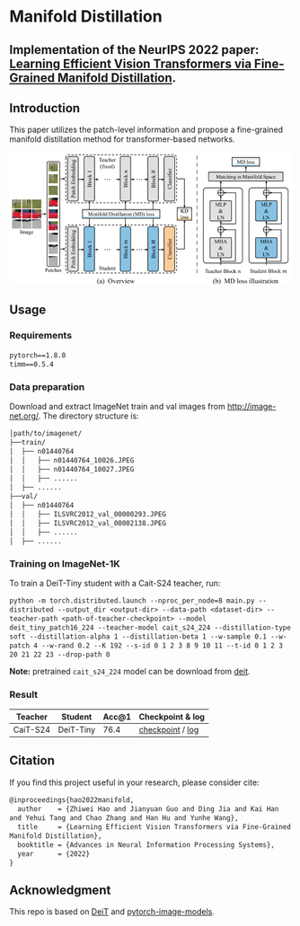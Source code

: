 # Manifold Distillation

## Implementation of the NeurIPS 2022 paper: [Learning Efficient Vision Transformers via Fine-Grained Manifold Distillation](https://arxiv.org/pdf/2107.01378.pdf).

## Introduction

This paper utilizes the patch-level information and propose a fine-grained manifold distillation method for transformer-based networks.

![](figs/overview.png)

## Usage

### Requirements

```
pytorch==1.8.0
timm==0.5.4
```

### Data preparation

Download and extract ImageNet train and val images from http://image-net.org/.
The directory structure is:

```
│path/to/imagenet/
├──train/
│  ├── n01440764
│  │   ├── n01440764_10026.JPEG
│  │   ├── n01440764_10027.JPEG
│  │   ├── ......
│  ├── ......
├──val/
│  ├── n01440764
│  │   ├── ILSVRC2012_val_00000293.JPEG
│  │   ├── ILSVRC2012_val_00002138.JPEG
│  │   ├── ......
│  ├── ......
```

### Training on ImageNet-1K

To train a DeiT-Tiny student with a Cait-S24 teacher, run:

```shell
python -m torch.distributed.launch --nproc_per_node=8 main.py --distributed --output_dir <output-dir> --data-path <dataset-dir> --teacher-path <path-of-teacher-checkpoint> --model deit_tiny_patch16_224 --teacher-model cait_s24_224 --distillation-type soft --distillation-alpha 1 --distillation-beta 1 --w-sample 0.1 --w-patch 4 --w-rand 0.2 --K 192 --s-id 0 1 2 3 8 9 10 11 --t-id 0 1 2 3 20 21 22 23 --drop-path 0 
```

**Note:** pretrained `cait_s24_224` model can be download from [deit](https://github.com/facebookresearch/deit/blob/main/README_cait.md).

### Result

| Teacher  | Student   | Acc@1 | Checkpoint & log                                             |
| -------- | --------- | ----- | ------------------------------------------------------------ |
| CaiT-S24 | DeiT-Tiny | 76.4  | [checkpoint](https://github.com/Hao840/manifold-distillation/releases/download/checkpoint/manifold_kd_deit_76.4.pth) / [log](https://github.com/Hao840/manifold-distillation/releases/download/checkpoint/log.txt) |



## Citation

If you find this project useful in your research, please consider cite:

```
@inproceedings{hao2022manifold,
  author    = {Zhiwei Hao and Jianyuan Guo and Ding Jia and Kai Han and Yehui Tang and Chao Zhang and Han Hu and Yunhe Wang},
  title     = {Learning Efficient Vision Transformers via Fine-Grained Manifold Distillation},
  booktitle = {Advances in Neural Information Processing Systems},
  year      = {2022}
}
```

## Acknowledgment

This repo is based on [DeiT](https://github.com/facebookresearch/deit) and [pytorch-image-models](https://github.com/rwightman/pytorch-image-models).
